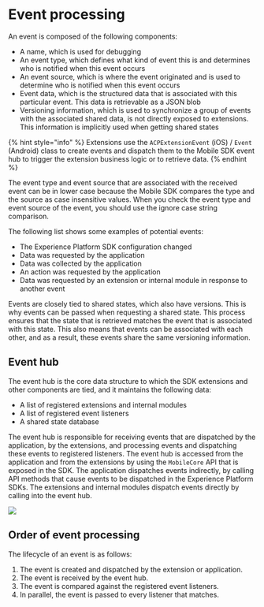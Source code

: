 # Event processing

An event is composed of the following components:

* A name, which is used for debugging
* An event type, which defines what kind of event this is and determines who is notified when this event occurs
* An event source, which is where the event originated and is used to determine who is notified when this event occurs
* Event data, which is the structured data that is associated with this particular event. This data is retrievable as a JSON blob
* Versioning information, which is used to synchronize a group of events with the associated shared data, is not directly exposed to extensions. This information is implicitly used when getting shared states

{% hint style="info" %}
Extensions use the `ACPExtensionEvent` (iOS) / `Event` (Android) class to create events and dispatch them to the Mobile SDK event hub to trigger the extension business logic or to retrieve data.
{% endhint %}

The event type and event source that are associated with the received event can be in lower case because the Mobile SDK compares the type and the source as case insensitive values. When you check the event type and event source of the event, you should use the ignore case string comparison.

The following list shows some examples of potential events:

* The Experience Platform SDK configuration changed
* Data was requested by the application
* Data was collected by the application
* An action was requested by the application
* Data was requested by an extension or internal module in response to another event

Events are closely tied to shared states, which also have versions. This is why events can be passed when requesting a shared state. This process ensures that the state that is retrieved matches the event that is associated with this state. This also means that events can be associated with each other, and as a result, these events share the same versioning information.

## Event hub

The event hub is the core data structure to which the SDK extensions and other components are tied, and it maintains the following data:

* A list of registered extensions and internal modules
* A list of registered event listeners
* A shared state database

The event hub is responsible for receiving events that are dispatched by the application, by the extensions, and processing events and dispatching these events to registered listeners. The event hub is accessed from the application and from the extensions by using the `MobileCore` API that is exposed in the SDK. The application dispatches events indirectly, by calling API methods that cause events to be dispatched in the Experience Platform SDKs. The extensions and internal modules dispatch events directly by calling into the event hub.

![](../../.gitbook/assets/event-dispatch-flow-1280-6560ee4b-0.png)

## Order of event processing

The lifecycle of an event is as follows:

1. The event is created and dispatched by the extension or application.
2. The event is received by the event hub.
3. The event is compared against the registered event listeners.  
4. In parallel, the event is passed to every listener that matches.

